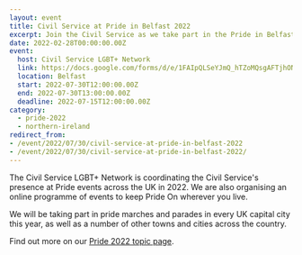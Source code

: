 ```yaml
---
layout: event
title: Civil Service at Pride in Belfast 2022
excerpt: Join the Civil Service as we take part in the Pride in Belfast parade.
date: 2022-02-28T00:00:00.00Z
event:
  host: Civil Service LGBT+ Network
  link: https://docs.google.com/forms/d/e/1FAIpQLSeYJmQ_hTZoMQsgAFTjhONCPNBYGJi0VUNCJYVt1r-NbWpw8Q/viewform?usp=sf_link
  location: Belfast
  start: 2022-07-30T12:00:00.00Z
  end: 2022-07-30T13:00:00.00Z
  deadline: 2022-07-15T12:00:00.00Z
category:
  - pride-2022
  - northern-ireland
redirect_from: 
- /event/2022/07/30/civil-service-at-pride-in-belfast-2022
- /event/2022/07/30/civil-service-at-pride-in-belfast-2022/
---
```


The Civil Service LGBT+ Network is coordinating the Civil Service's presence at Pride events across the UK in 2022. We are also organising an online programme of events to keep Pride On wherever you live.

We will be taking part in pride marches and parades in every UK capital city this year, as well as a number of other towns and cities across the country.

Find out more on our [Pride 2022 topic page](/pride-2022).
